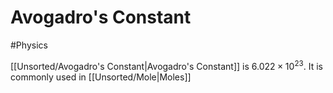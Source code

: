 # Avogadro's Constant
#Physics

[[Unsorted/Avogadro's Constant|Avogadro's Constant]] is $6.022\times10^{23}$. It is commonly used in [[Unsorted/Mole|Moles]]